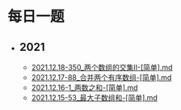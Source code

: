 # 每日一题

- ## **2021**
   - [2021.12.18-350_两个数组的交集II-[简单].md](/home/zzh/文档/learn/a-daily-exercise/algorithm/2021.12.18-350_两个数组的交集II-[简单].md)
   - [2021.12.17-88_合并两个有序数组-[简单].md](/home/zzh/文档/learn/a-daily-exercise/algorithm/2021.12.17-88_合并两个有序数组-[简单].md)
   - [2021.12.16-1_两数之和-[简单].md](/home/zzh/文档/learn/a-daily-exercise/algorithm/2021.12.16-1_两数之和-[简单].md)
   - [2021.12.15-53_最大子数组和-[简单].md](/home/zzh/文档/learn/a-daily-exercise/algorithm/2021.12.15-53_最大子数组和-[简单].md)

